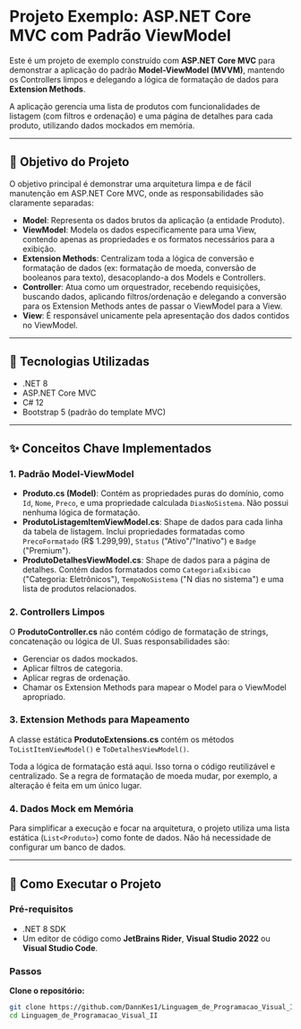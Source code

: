 # Projeto Exemplo: ASP.NET Core MVC com Padrão ViewModel

Este é um projeto de exemplo construído com **ASP.NET Core MVC** para demonstrar a aplicação do padrão **Model-ViewModel (MVVM)**, mantendo os Controllers limpos e delegando a lógica de formatação de dados para **Extension Methods**.

A aplicação gerencia uma lista de produtos com funcionalidades de listagem (com filtros e ordenação) e uma página de detalhes para cada produto, utilizando dados mockados em memória.

---

## 🎯 Objetivo do Projeto

O objetivo principal é demonstrar uma arquitetura limpa e de fácil manutenção em ASP.NET Core MVC, onde as responsabilidades são claramente separadas:

- **Model**: Representa os dados brutos da aplicação (a entidade Produto).  
- **ViewModel**: Modela os dados especificamente para uma View, contendo apenas as propriedades e os formatos necessários para a exibição.  
- **Extension Methods**: Centralizam toda a lógica de conversão e formatação de dados (ex: formatação de moeda, conversão de booleanos para texto), desacoplando-a dos Models e Controllers.  
- **Controller**: Atua como um orquestrador, recebendo requisições, buscando dados, aplicando filtros/ordenação e delegando a conversão para os Extension Methods antes de passar o ViewModel para a View.  
- **View**: É responsável unicamente pela apresentação dos dados contidos no ViewModel.  

---

## 🚀 Tecnologias Utilizadas

- .NET 8  
- ASP.NET Core MVC  
- C# 12  
- Bootstrap 5 (padrão do template MVC)  

---

## ✨ Conceitos Chave Implementados

### 1. Padrão Model-ViewModel
- **Produto.cs (Model)**: Contém as propriedades puras do domínio, como `Id`, `Nome`, `Preco`, e uma propriedade calculada `DiasNoSistema`. Não possui nenhuma lógica de formatação.  
- **ProdutoListagemItemViewModel.cs**: Shape de dados para cada linha da tabela de listagem. Inclui propriedades formatadas como `PrecoFormatado` (R$ 1.299,99), `Status` ("Ativo"/"Inativo") e `Badge` ("Premium").  
- **ProdutoDetalhesViewModel.cs**: Shape de dados para a página de detalhes. Contém dados formatados como `CategoriaExibicao` ("Categoria: Eletrônicos"), `TempoNoSistema` ("N dias no sistema") e uma lista de produtos relacionados.  

### 2. Controllers Limpos
O **ProdutoController.cs** não contém código de formatação de strings, concatenação ou lógica de UI. Suas responsabilidades são:  
- Gerenciar os dados mockados.  
- Aplicar filtros de categoria.  
- Aplicar regras de ordenação.  
- Chamar os Extension Methods para mapear o Model para o ViewModel apropriado.  

### 3. Extension Methods para Mapeamento
A classe estática **ProdutoExtensions.cs** contém os métodos `ToListItemViewModel()` e `ToDetalhesViewModel()`.  

Toda a lógica de formatação está aqui. Isso torna o código reutilizável e centralizado. Se a regra de formatação de moeda mudar, por exemplo, a alteração é feita em um único lugar.  

### 4. Dados Mock em Memória
Para simplificar a execução e focar na arquitetura, o projeto utiliza uma lista estática (`List<Produto>`) como fonte de dados. Não há necessidade de configurar um banco de dados.  

---

## 🔧 Como Executar o Projeto

### Pré-requisitos
- .NET 8 SDK  
- Um editor de código como **JetBrains Rider**, **Visual Studio 2022** ou **Visual Studio Code**.  

### Passos

**Clone o repositório:**
```bash
git clone https://github.com/DannKes1/Linguagem_de_Programacao_Visual_II.git
cd Linguagem_de_Programacao_Visual_II
